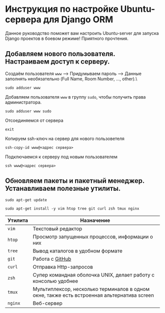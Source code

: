 # Инструкция по настройке Ubuntu-сервера для Django ORM
Данное руководство поможет вам настроить Ubuntu-server для запуска Django проектов в боевом режиме! Приятного прочтения.

## Добавляем нового пользователя. Настраиваем доступ к серверу.
Создаём пользователя `www` --> Придумываем пароль --> Данные заполнять необязательно (Full Name, Room Number, ..., other).\
```
sudo adduser www
```
Добавляем пользователя `www` в группу `sudo`, чтобы получить права администратора.
```
sudo adduser www sudo
```
Отсоединяемся от сервера
```
exit
```
Копируем ssh-ключ на сервер для нового пользоветеля
```
ssh-copy-id www@<адрес сервера>
```
Подключаемся к серверу под новым пользователем
```
ssh www@<адрес сервера>
```

## Обновляем пакеты и пакетный менеджер. Устанавливаем полезные утилиты.
```
sudo apt-get update
```
```
sudo apt-get install -y vim htop tree git curl zsh tmux nginx
```


Утилита  | Назначение
------------- | -------------
`vim`  | Текстовый редактор
`htop`  | Просмотр запущенных процессов, информации о них
`tree`  | Вывод каталогов в удобном формате
`git`  | Работа с [GitHub](https://github.com/)
`curl`  | Отправка Http-запросов
`zsh`  | Супер командная оболочка UNIX, делает работу с консолью удобнее
`tmux`  | Мультиплексор, несколько терминалов в одном окне, также есть встроенная альтернатива screen
`nginx`  | Веб-сервер




